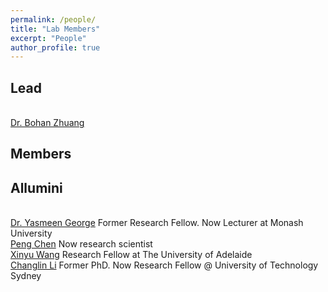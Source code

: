```yaml
---
permalink: /people/
title: "Lab Members"
excerpt: "People"
author_profile: true
---
```


## Lead
<br><a href="https://bohanzhuang.github.io/">Dr. Bohan Zhuang</a>

## Members


## Allumini

<br><a href="https://scholar.google.com/citations?user=URHQRGwAAAAJ&hl=en">Dr. Yasmeen George</a>  Former Research Fellow. Now Lecturer at Monash University
<br><a href="https://scholar.google.com/citations?user=Hoh9p_kAAAAJ&hl=en">Peng Chen</a>  Now research scientist 
<br><a href="">Xinyu Wang</a> Research Fellow at The University of Adelaide
<br><a href="https://scholar.google.com/citations?user=RLAgwBkAAAAJ&hl=en">Changlin Li</a> Former PhD. Now Research Fellow @ University of Technology Sydney

